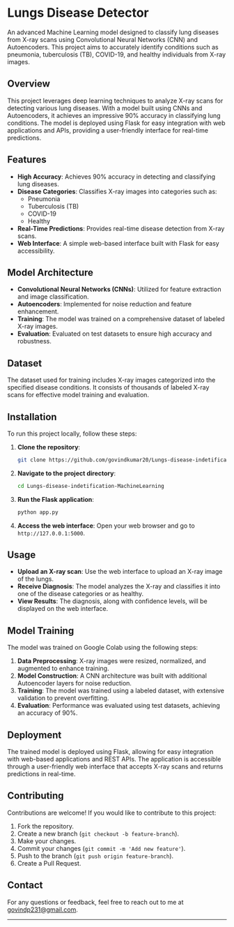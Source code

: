 # Lungs Disease Detector

An advanced Machine Learning model designed to classify lung diseases from X-ray scans using Convolutional Neural Networks (CNN) and Autoencoders. This project aims to accurately identify conditions such as pneumonia, tuberculosis (TB), COVID-19, and healthy individuals from X-ray images.

## Overview

This project leverages deep learning techniques to analyze X-ray scans for detecting various lung diseases. With a model built using CNNs and Autoencoders, it achieves an impressive 90% accuracy in classifying lung conditions. The model is deployed using Flask for easy integration with web applications and APIs, providing a user-friendly interface for real-time predictions.

## Features

- **High Accuracy**: Achieves 90% accuracy in detecting and classifying lung diseases.
- **Disease Categories**: Classifies X-ray images into categories such as:
  - Pneumonia
  - Tuberculosis (TB)
  - COVID-19
  - Healthy
- **Real-Time Predictions**: Provides real-time disease detection from X-ray scans.
- **Web Interface**: A simple web-based interface built with Flask for easy accessibility.

## Model Architecture

- **Convolutional Neural Networks (CNNs)**: Utilized for feature extraction and image classification.
- **Autoencoders**: Implemented for noise reduction and feature enhancement.
- **Training**: The model was trained on a comprehensive dataset of labeled X-ray images.
- **Evaluation**: Evaluated on test datasets to ensure high accuracy and robustness.

## Dataset

The dataset used for training includes X-ray images categorized into the specified disease conditions. It consists of thousands of labeled X-ray scans for effective model training and evaluation.

## Installation

To run this project locally, follow these steps:

1. **Clone the repository**:
    ```bash
    git clone https://github.com/govindkumar20/Lungs-disease-indetification-MachineLearning.git
    ```
   
2. **Navigate to the project directory**:
    ```bash
    cd Lungs-disease-indetification-MachineLearning
    ```

3. **Run the Flask application**:
    ```bash
    python app.py
    ```

4. **Access the web interface**:
    Open your web browser and go to `http://127.0.0.1:5000`.

## Usage

- **Upload an X-ray scan**: Use the web interface to upload an X-ray image of the lungs.
- **Receive Diagnosis**: The model analyzes the X-ray and classifies it into one of the disease categories or as healthy.
- **View Results**: The diagnosis, along with confidence levels, will be displayed on the web interface.

## Model Training

The model was trained on Google Colab using the following steps:

1. **Data Preprocessing**: X-ray images were resized, normalized, and augmented to enhance training.
2. **Model Construction**: A CNN architecture was built with additional Autoencoder layers for noise reduction.
3. **Training**: The model was trained using a labeled dataset, with extensive validation to prevent overfitting.
4. **Evaluation**: Performance was evaluated using test datasets, achieving an accuracy of 90%.

## Deployment

The trained model is deployed using Flask, allowing for easy integration with web-based applications and REST APIs. The application is accessible through a user-friendly web interface that accepts X-ray scans and returns predictions in real-time.

## Contributing

Contributions are welcome! If you would like to contribute to this project:

1. Fork the repository.
2. Create a new branch (`git checkout -b feature-branch`).
3. Make your changes.
4. Commit your changes (`git commit -m 'Add new feature'`).
5. Push to the branch (`git push origin feature-branch`).
6. Create a Pull Request.


## Contact

For any questions or feedback, feel free to reach out to me at govindp231@gmail.com.

---

